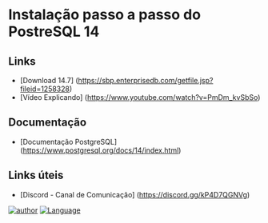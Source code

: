 # Instalação passo a passo do PostreSQL 14

## Links
- [Download 14.7] (https://sbp.enterprisedb.com/getfile.jsp?fileid=1258328)
- [Vídeo Explicando] (https://www.youtube.com/watch?v=PmDm_kvSbSo)

## Documentação
- [Documentação PostgreSQL] (https://www.postgresql.org/docs/14/index.html)

## Links úteis
- [Discord - Canal de Comunicação] (https://discord.gg/kP4D7QGNVg)


[![author](https://img.shields.io/badge/DigitalCollege-red.svg)](https://digitalcollege.com.br/) [![Language](https://img.shields.io/badge/AlexSouza-yellow.svg)](https://medium.com/blog-do-zouza)
